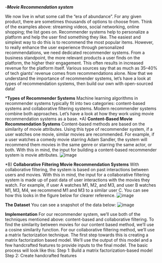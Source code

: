 -***Movie Recommendation system***

We now live in what some call the “era of abundance”. For any given product, there are sometimes thousands of options to choose from. Think of the examples above: streaming videos, social networking, online shopping; the list goes on. Recommender systems help to personalize a platform and help the user find something they like.
The easiest and simplest way to do this is to recommend the most popular items. However, to really enhance the user experience through personalized recommendations, we need dedicated recommender systems.
From a business standpoint, the more relevant products a user finds on the platform, the higher their engagement. This often results in increased revenue for the platform itself. Various sources say that as much as 35–40% of tech giants’ revenue comes from recommendations alone.
Now that we understand the importance of recommender systems, let’s have a look at types of recommendation systems, then build our own with open-sourced data!

***Types of Recommender Systems**
Machine learning algorithms in recommender systems typically fit into two categories: content-based systems and collaborative filtering systems. Modern recommender systems combine both approaches.
Let’s have a look at how they work using movie recommendation systems as a base.
*A) **Content-Based Movie Recommendation Systems**
Content-based methods are based on the similarity of movie attributes. Using this type of recommender system, if a user watches one movie, similar movies are recommended. For example, if a user watches a comedy movie starring Adam Sandler, the system will recommend them movies in the same genre or starring the same actor, or both. With this in mind, the input for building a content-based recommender system is movie attributes.
![image](https://user-images.githubusercontent.com/61193816/110740216-b1ffdb00-8258-11eb-9b5f-651d5ca9801e.png)

*B) **Collaborative Filtering Movie Recommendation Systems**
With collaborative filtering, the system is based on past interactions between users and movies. With this in mind, the input for a collaborative filtering system is made up of past data of user interactions with the movies they watch.
For example, if user A watches M1, M2, and M3, and user B watches M1, M3, M4, we recommend M1 and M3 to a similar user C. You can see how this looks in the figure below for clearer reference.
![image](https://user-images.githubusercontent.com/61193816/110740249-c3e17e00-8258-11eb-862d-c0ebdcd851a1.png)

**The Dataset**
You can see a snapshot of the data below:
![image](https://user-images.githubusercontent.com/61193816/110740564-466a3d80-8259-11eb-95bb-8771d1aa8985.png)

**Implementation**
For our recommender system, we’ll use both of the techniques mentioned above: content-based and collaborative filtering. To find the similarity between movies for our content based method, we’ll use a cosine similarity function. For our collaborative filtering method, we’ll use a matrix factorization technique.
The first step towards this is creating a matrix factorization based model. We’ll use the output of this model and a few handcrafted features to provide inputs to the final model. The basic process will look like this:
Step 1: Build a matrix factorization-based model
Step 2: Create handcrafted features
